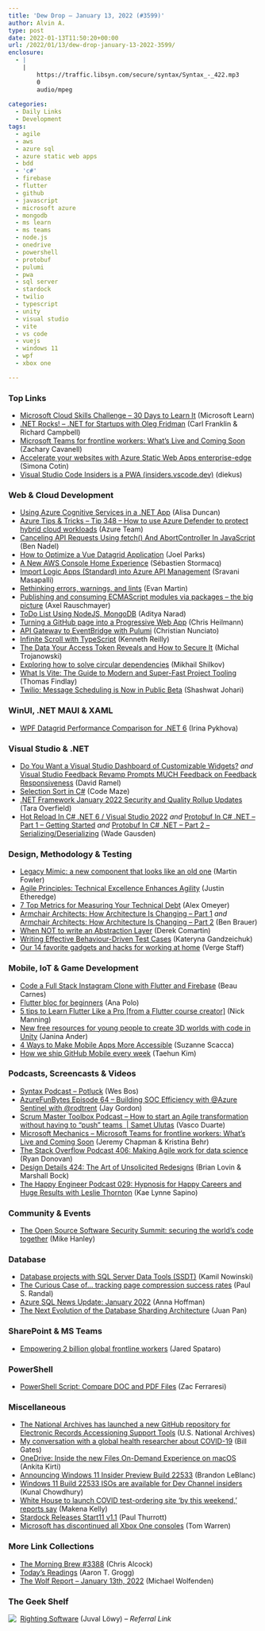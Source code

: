 ```yaml
---
title: 'Dew Drop – January 13, 2022 (#3599)'
author: Alvin A.
type: post
date: 2022-01-13T11:50:20+00:00
url: /2022/01/13/dew-drop-january-13-2022-3599/
enclosure:
  - |
    |
        https://traffic.libsyn.com/secure/syntax/Syntax_-_422.mp3
        0
        audio/mpeg
        
categories:
  - Daily Links
  - Development
tags:
  - agile
  - aws
  - azure sql
  - azure static web apps
  - bdd
  - 'c#'
  - firebase
  - flutter
  - github
  - javascript
  - microsoft azure
  - mongodb
  - ms learn
  - ms teams
  - node.js
  - onedrive
  - powershell
  - protobuf
  - pulumi
  - pwa
  - sql server
  - stardock
  - twilio
  - typescript
  - unity
  - visual studio
  - vite
  - vs code
  - vuejs
  - windows 11
  - wpf
  - xbox one

---
```

### <a name="top"></a>Top Links

  * <a href="https://developer.microsoft.com/en-us/offers/30-days-to-learn-it?WT.mc_id=DOP-MVP-4025064" target="_blank" rel="noopener">Microsoft Cloud Skills Challenge &#8211; 30 Days to Learn It</a> (Microsoft Learn)
  * <a href="http://www.dotnetrocks.com/default.aspx?ShowNum=1776" target="_blank" rel="noopener">.NET Rocks! &#8211; .NET for Startups with Oleg Fridman</a> (Carl Franklin & Richard Campbell)
  * <a href="https://techcommunity.microsoft.com/t5/microsoft-mechanics-blog/microsoft-teams-for-frontline-workers-what-s-live-and-coming/ba-p/3058674?WT.mc_id=DOP-MVP-4025064" target="_blank" rel="noopener">Microsoft Teams for frontline workers: What&#8217;s Live and Coming Soon</a> (Zachary Cavanell)
  * <a href="https://azure.microsoft.com/blog/accelerate-your-websites-with-azure-static-web-apps-enterpriseedge/?WT.mc_id=DOP-MVP-4025064" target="_blank" rel="noopener">Accelerate your websites with Azure Static Web Apps enterprise-edge</a> (Simona Cotin)
  * <a href="https://twitter.com/diekus/status/1481323211451154435" target="_blank" rel="noopener">Visual Studio Code Insiders is a PWA (insiders.vscode.dev)</a> (diekus)



### <a name="web"></a>Web & Cloud Development

  * <a href="https://developer.okta.com/blog/2022/01/12/net-azure-cognitive-services" target="_blank" rel="noopener">Using Azure Cognitive Services in a .NET App</a> (Alisa Duncan)
  * <a href="https://microsoft.github.io/AzureTipsAndTricks/blog/tip348.html" target="_blank" rel="noopener">Azure Tips & Tricks &#8211; Tip 348 &#8211; How to use Azure Defender to protect hybrid cloud workloads</a> (Azure Team)
  * <a href="https://www.bennadel.com/blog/4180-canceling-api-requests-using-fetch-and-abortcontroller-in-javascript.htm" target="_blank" rel="noopener">Canceling API Requests Using fetch() And AbortController In JavaScript</a> (Ben Nadel)
  * <a href="https://www.grapecity.com/blogs/how-to-optimize-and-create-fastest-vue-datagrid-application" target="_blank" rel="noopener">How to Optimize a Vue Datagrid Application</a> (Joel Parks)
  * <a href="https://aws.amazon.com/blogs/aws/a-new-aws-console-home-experience/" target="_blank" rel="noopener">A New AWS Console Home Experience</a> (Sébastien Stormacq)
  * <a href="https://techcommunity.microsoft.com/t5/azure-paas-blog/import-logic-apps-standard-into-azure-api-management/ba-p/3055490?WT.mc_id=DOP-MVP-4025064" target="_blank" rel="noopener">Import Logic Apps (Standard) into Azure API Management</a> (Sravani Masapalli)
  * <a href="http://neugierig.org/software/blog/2022/01/rethinking-errors.html" target="_blank" rel="noopener">Rethinking errors, warnings, and lints</a> (Evan Martin)
  * <a href="https://2ality.com/2022/01/esm-specifiers.html" target="_blank" rel="noopener">Publishing and consuming ECMAScript modules via packages – the big picture</a> (Axel Rauschmayer)
  * <a href="https://dev.to/adinarad/todo-list-using-nodejs-mongodb-2l0l" target="_blank" rel="noopener">ToDo List Using NodeJS, MongoDB</a> (Aditya Narad)
  * <a href="https://christianheilmann.com/2022/01/13/turning-a-github-page-into-a-progressive-web-app/" target="_blank" rel="noopener">Turning a GitHub page into a Progressive Web App</a> (Chris Heilmann)
  * <a href="https://www.pulumi.com/blog/api-gateway-to-eventbridge/" target="_blank" rel="noopener">API Gateway to EventBridge with Pulumi</a> (Christian Nunciato)
  * <a href="https://itnext.io/infinite-scroll-with-typescript-6214537a4c87?source=rss-42cf31b6ca29------2" target="_blank" rel="noopener">Infinite Scroll with TypeScript</a> (Kenneth Reilly)
  * <a href="https://thenewstack.io/the-data-your-access-token-reveals-and-how-to-secure-it/" target="_blank" rel="noopener">The Data Your Access Token Reveals and How to Secure It</a> (Michal Trojanowski)
  * <a href="https://www.pulumi.com/blog/exploring-circular-dependencies/" target="_blank" rel="noopener">Exploring how to solve circular dependencies</a> (Mikhail Shilkov)
  * <a href="https://www.telerik.com/blogs/whats-vite-guide-modern-super-fast-project-tooling" target="_blank" rel="noopener">What Is Vite: The Guide to Modern and Super-Fast Project Tooling</a> (Thomas Findlay)
  * <a href="https://www.twilio.com/blog/message-scheduling-public-beta" target="_blank" rel="noopener">Twilio: Message Scheduling is Now in Public Beta</a> (Shashwat Johari)



### <a name="silverlight"></a>WinUI, .NET MAUI & XAML

  * <a href="https://www.grapecity.com/blogs/wpf-datagrid-performance-comparison-for-dotnet-6" target="_blank" rel="noopener">WPF Datagrid Performance Comparison for .NET 6</a> (Irina Pykhova)



### <a name="dotnet"></a>Visual Studio & .NET

  * <a href="https://visualstudiomagazine.com/articles/2022/01/12/visual-studio-dashboard.aspx" target="_blank" rel="noopener">Do You Want a Visual Studio Dashboard of Customizable Widgets?</a> _and_ <a href="https://visualstudiomagazine.com/articles/2022/01/12/feedback-feedback.aspx" target="_blank" rel="noopener">Visual Studio Feedback Revamp Prompts MUCH Feedback on Feedback Responsiveness</a> (David Ramel)
  * <a href="https://code-maze.com/csharp-selection-sort/" target="_blank" rel="noopener">Selection Sort in C#</a> (Code Maze)
  * <a href="https://devblogs.microsoft.com/dotnet/net-framework-january-2022-security-and-quality-rollup-updates/?WT.mc_id=DOP-MVP-4025064" target="_blank" rel="noopener">.NET Framework January 2022 Security and Quality Rollup Updates</a> (Tara Overfield)
  * <a href="https://dotnetcoretutorials.com/2022/01/12/hot-reload-in-c-net-6-visual-studio-2022/" target="_blank" rel="noopener">Hot Reload In C# .NET 6 / Visual Studio 2022</a> _and_ <a href="https://dotnetcoretutorials.com/2022/01/13/protobuf-in-c-net-part-1-getting-started/" target="_blank" rel="noopener">Protobuf In C# .NET – Part 1 – Getting Started</a> _and_ <a href="https://dotnetcoretutorials.com/2022/01/13/protobuf-in-c-net-part-2-serializing-deserializing/" target="_blank" rel="noopener">Protobuf In C# .NET – Part 2 – Serializing/Deserializing</a> (Wade Gausden)



### <a name="design"></a>Design, Methodology & Testing

  * <a href="https://martinfowler.com/articles/patterns-legacy-displacement/legacy-mimic.html" target="_blank" rel="noopener">Legacy Mimic: a new component that looks like an old one</a> (Martin Fowler)
  * <a href="https://www.simplethread.com/agile-principles-technical-excellence-enhances-agility/" target="_blank" rel="noopener">Agile Principles: Technical Excellence Enhances Agility</a> (Justin Etheredge)
  * <a href="https://dev.to/alexomeyer/8-top-metrics-for-measuring-your-technical-debt-5bnm" target="_blank" rel="noopener">7 Top Metrics for Measuring Your Technical Debt</a> (Alex Omeyer)
  * <a href="https://techcommunity.microsoft.com/t5/azure-architecture-blog/armchair-architects-how-architecture-is-changing-part-1/ba-p/3060022?WT.mc_id=DOP-MVP-4025064" target="_blank" rel="noopener">Armchair Architects: How Architecture Is Changing &#8211; Part 1</a> _and_ <a href="https://techcommunity.microsoft.com/t5/azure-architecture-blog/armchair-architects-how-architecture-is-changing-part-2/ba-p/3060033?WT.mc_id=DOP-MVP-4025064" target="_blank" rel="noopener">Armchair Architects: How Architecture Is Changing &#8211; Part 2</a> (Ben Brauer)
  * <a href="https://codeopinion.com/when-not-to-write-an-abstraction-layer/" target="_blank" rel="noopener">When NOT to write an Abstraction Layer</a> (Derek Comartin)
  * <a href="https://specflow.org/gherkin/writing-effective-behaviour-driven-test-cases/" target="_blank" rel="noopener">Writing Effective Behaviour-Driven Test Cases</a> (Kateryna Gandzeichuk)
  * <a href="https://www.theverge.com/22252470/work-from-home-remote-gadgets-recommendations" target="_blank" rel="noopener">Our 14 favorite gadgets and hacks for working at home</a> (Verge Staff)



### <a name="mobile"></a>Mobile, IoT & Game Development

  * <a href="https://www.freecodecamp.org/news/code-a-full-stack-instagram-clone-with-flutter-and-firebase/" target="_blank" rel="noopener">Code a Full Stack Instagram Clone with Flutter and Firebase</a> (Beau Carnes)
  * <a href="https://medium.com/flutter-community/flutter-bloc-for-beginners-839e22adb9f5?source=rss----86fb29d7cc6a---4" target="_blank" rel="noopener">Flutter bloc for beginners</a> (Ana Polo)
  * <a href="https://medium.com/flutter-community/5-tips-to-learn-flutter-like-a-pro-from-a-flutter-course-creator-e4cb06594424?source=rss----86fb29d7cc6a---4" target="_blank" rel="noopener">5 tips to Learn Flutter Like a Pro [from a Flutter course creator]</a> (Nick Manning)
  * <a href="https://www.raspberrypi.org/blog/free-resources-unity-game-development-3d-worlds/" target="_blank" rel="noopener">New free resources for young people to create 3D worlds with code in Unity</a> (Janina Ander)
  * <a href="https://www.telerik.com/blogs/4-ways-make-mobile-apps-accessible" target="_blank" rel="noopener">4 Ways to Make Mobile Apps More Accessible</a> (Suzanne Scacca)
  * <a href="https://github.blog/2022-01-12-how-we-ship-github-mobile-every-week/" target="_blank" rel="noopener">How we ship GitHub Mobile every week</a> (Taehun Kim)



### <a name="podcasts"></a>Podcasts, Screencasts & Videos

  * <a href="https://traffic.libsyn.com/secure/syntax/Syntax_-_422.mp3" target="_blank" rel="noopener">Syntax Podcast &#8211; Potluck</a> (Wes Bos)
  * <a href="https://devblogs.microsoft.com/devops/azurefunbytes-episode-64-building-soc-efficiency-with-azure-sentinel-with-rodtrent/?WT.mc_id=DOP-MVP-4025064" target="_blank" rel="noopener">AzureFunBytes Episode 64 – Building SOC Efficiency with @Azure Sentinel with @rodtrent</a> (Jay Gordon)
  * <a href="https://scrummastertoolbox.libsyn.com/how-to-start-an-agile-transformation-without-having-to-push-teams-samet-ulutas" target="_blank" rel="noopener">Scrum Master Toolbox Podcast &#8211; How to start an Agile transformation without having to “push” teams&nbsp; | Samet Ulutas</a> (Vasco Duarte)
  * <a href="http://www.youtube.com/watch?v=9dG_2mHD0G0" target="_blank" rel="noopener">Microsoft Mechanics &#8211; Microsoft Teams for frontline workers: What&#8217;s Live and Coming Soon</a> (Jeremy Chapman & Kristina Behr)
  * <a href="https://stackoverflow.blog/2022/01/12/podcast-406-making-agile-work-for-data-science/" target="_blank" rel="noopener">The Stack Overflow Podcast 406: Making Agile work for data science</a> (Ryan Donovan)
  * <a href="https://designdetails.fm/episodes/VNs6b2e9" target="_blank" rel="noopener">Design Details 424: The Art of Unsolicited Redesigns</a> (Brian Lovin & Marshall Bock)
  * <a href="https://oasisofcourage.com/029-hypnosis-for-happy-careers-and-huge-results-with-leslie-thornton/" target="_blank" rel="noopener">The Happy Engineer Podcast 029: Hypnosis for Happy Careers and Huge Results with Leslie Thornton</a> (Kae Lynne Sapino)



### <a name="events"></a>Community & Events

  * <a href="https://github.blog/2022-01-13-open-source-software-security-summit-securing-the-worlds-code-together/" target="_blank" rel="noopener">The Open Source Software Security Summit: securing the world’s code together</a> (Mike Hanley)



### <a name="sql"></a>Database

  * <a href="https://sqlplayer.net/2022/01/database-projects-with-sql-server-data-tools-ssdt/?utm_source=rss&utm_medium=rss&utm_campaign=database-projects-with-sql-server-data-tools-ssdt" target="_blank" rel="noopener">Database projects with SQL Server Data Tools (SSDT)</a> (Kamil Nowinski)
  * <a href="https://www.sqlskills.com/blogs/paul/the-curious-case-of-tracking-page-compression-success-rates/" target="_blank" rel="noopener">The Curious Case of… tracking page compression success rates</a> (Paul S. Randal)
  * <a href="https://techcommunity.microsoft.com/t5/azure-sql-blog/azure-sql-news-update-january-2022/ba-p/3058043?WT.mc_id=DOP-MVP-4025064" target="_blank" rel="noopener">Azure SQL News Update: January 2022</a> (Anna Hoffman)
  * <a href="https://www.infoq.com/articles/next-evolution-of-database-sharding-architecture/" target="_blank" rel="noopener">The Next Evolution of the Database Sharding Architecture</a> (Juan Pan)



### <a name="sp"></a>SharePoint & MS Teams

  * <a href="https://blogs.microsoft.com/blog/2022/01/12/empowering-2-billion-global-frontline-workers/" target="_blank" rel="noopener">Empowering 2 billion global frontline workers</a> (Jared Spataro)



### <a name="ps"></a>PowerShell

  * <a href="https://www.leadtools.com/blog/document-imaging/pdf/powershell-script-compare-doc-and-pdf-files/" target="_blank" rel="noopener">PowerShell Script: Compare DOC and PDF Files</a> (Zac Ferraresi)



### <a name="misc"></a>Miscellaneous

  * <a href="https://twitter.com/USNatArchives/status/1481344296410353664" target="_blank" rel="noopener">The National Archives has launched a new GitHub repository for Electronic Records Accessioning Support Tools</a> (U.S. National Archives)
  * <a href="https://www.gatesnotes.com/Health/Twitter-Q-and-A-with-Devi-Sridhar" target="_blank" rel="noopener">My conversation with a global health researcher about COVID-19</a> (Bill Gates)
  * <a href="https://techcommunity.microsoft.com/t5/microsoft-onedrive-blog/inside-the-new-files-on-demand-experience-on-macos/ba-p/3058922?WT.mc_id=DOP-MVP-4025064" target="_blank" rel="noopener">OneDrive: Inside the new Files On-Demand Experience on macOS</a> (Ankita Kirti)
  * <a href="https://blogs.windows.com/windows-insider/2022/01/12/announcing-windows-11-insider-preview-build-22533/?WT.mc_id=WD-MVP-4025064" target="_blank" rel="noopener">Announcing Windows 11 Insider Preview Build 22533</a> (Brandon LeBlanc)
  * <a href="https://www.kunal-chowdhury.com/2022/01/windows-11-build-22533-iso.html" target="_blank" rel="noopener">Windows 11 Build 22533 ISOs are available for Dev Channel insiders</a> (Kunal Chowdhury)
  * <a href="https://www.theverge.com/2022/1/12/22880467/white-house-covid-coronavirus-testing-website-order-rapid-tests" target="_blank" rel="noopener">White House to launch COVID test-ordering site ‘by this weekend,’ reports say</a> (Makena Kelly)
  * <a href="https://www.thurrott.com/windows/windows-11/261191/stardock-releases-start11-v1-1" target="_blank" rel="noopener">Stardock Releases Start11 v1.1</a> (Paul Thurrott)
  * <a href="https://www.theverge.com/2022/1/13/22881211/microsoft-discontinues-xbox-one-consoles-2020" target="_blank" rel="noopener">Microsoft has discontinued all Xbox One consoles</a> (Tom Warren)



### <a name="links"></a>More Link Collections

  * <a href="https://blog.cwa.me.uk/2022/01/13/the-morning-brew-3388/" target="_blank" rel="noopener">The Morning Brew #3388</a> (Chris Alcock)
  * <a href="https://aarontgrogg.com/blog/2022/01/12/todays-readings-363/" target="_blank" rel="noopener">Today’s Readings</a> (Aaron T. Grogg)
  * <a href="https://michael-wolfenden.github.io/2022/01/13/january-13th-2022/" target="_blank" rel="noopener">The Wolf Report &#8211; January 13th, 2022</a> (Michael Wolfenden)



### <a name="shelf"></a>The Geek Shelf

<a href="https://www.amazon.com/dp/0136524036/?tag=amavin-20" target="_blank" rel="noopener"><img decoding="async" align="left" style="margin: 0px 4px 0px 0px; border: 0px currentcolor; border-image: none; float: left; display: inline; background-image: none;" src="https://m.media-amazon.com/images/I/41oDLzQ-h0L._SS135_.jpg" border="0" /></a>&nbsp;<a href="https://www.amazon.com/dp/0136524036/?tag=amavin-20" target="_blank" rel="noopener">Righting Software</a> (Juval Löwy) _&#8211; Referral Link_